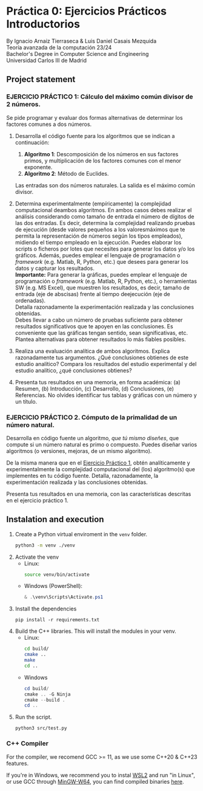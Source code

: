 # Práctica 0: Ejercicios Prácticos Introductorios
By Ignacio Arnaiz Tierraseca & Luis Daniel Casais Mezquida  
Teoría avanzada de la computación 23/24  
Bachelor's Degree in Computer Science and Engineering  
Universidad Carlos III de Madrid


## Project statement

### EJERCICIO PRÁCTICO 1: Cálculo del máximo común divisor de 2 números.
Se pide programar y evaluar dos formas alternativas de determinar los factores comunes a dos números.
1. Desarrolla el código fuente para los algoritmos que se indican a continuación:
    1. **Algoritmo 1**: Descomposición de los números en sus factores primos, y multiplicación de los factores comunes con el menor exponente.
    2. **Algoritmo 2**: Método de Euclides.

    Las entradas son dos números naturales. La salida es el máximo común divisor.

2. Determina experimentalmente (empíricamente) la complejidad computacional deambos algoritmos. En ambos casos debes realizar el análisis considerando como tamaño de entrada el número de dígitos de las dos entradas. Es decir, determina la complejidad realizando pruebas de ejecución (desde valores pequeños a los valoresmáximos que te permita la representación de números según los tipos empleados), midiendo el tiempo empleado en la ejecución. Puedes elaborar los scripts o ficheros por lotes que necesites para generar los datos y/o los gráficos. Además, puedes emplear el lenguaje de programación o _framework_ (e.g. Matlab, R, Python, etc.) que desees para generar los datos y capturar los resultados.  
**Importante:** Para generar la gráficas, puedes emplear el lenguaje de programación o _framework_ (e.g. Matlab, R, Python, etc.), o herramientas SW (e.g. MS Excel), que muestren los resultados, es decir, tamaño de entrada (eje de abscisas) frente al tiempo deejecución (eje de ordenadas).  
Detalla razonadamente la experimentación realizada y las conclusiones obtenidas.  
Debes llevar a cabo un número de pruebas suficiente para obtener resultados significativos que te apoyen en las conclusiones. Es conveniente que las gráficas tengan sentido, sean significativas, etc. Plantea alternativas para obtener resultados lo más fiables posibles.
3. Realiza una evaluación analítica de ambos algoritmos. Explica razonadamente tus argumentos. ¿Qué conclusiones obtienes de este estudio analítico? Compara los resultados del estudio experimental y del estudio analítico, ¿qué conclusiones obtienes?
4. Presenta tus resultados en una memoria, en forma académica: (a) Resumen, (b) Introducción, (c) Desarrollo, (d) Conclusiones, (e) Referencias. No olvides identificar tus tablas y gráficas con un número y un título.


### EJERCICIO PRÁCTICO 2. Cómputo de la primalidad de un número natural.
Desarrolla en código fuente un algoritmo, _que tú mismo diseñes_, que compute si un número natural es primo o compuesto. Puedes diseñar varios algoritmos (o versiones, mejoras, de un mismo algoritmo).

De la misma manera que en el [Ejercicio Práctico 1](#ejercicio-práctico-1-cálculo-del-máximo-común-divisor-de-2-números), obtén analíticamente y experimentalmente la complejidad computacional del (los) algoritmo(s) que implementes en tu código fuente.
Detalla, razonadamente, la experimentación realizada y las conclusiones obtenidas.

Presenta tus resultados en una memoria, con las características descritas en el ejercicio práctico 1.



## Instalation and execution

1. Create a Python virtual enviroment in the `venv` folder.
    ```bash
    python3 -m venv ./venv
    ```
2. Activate the venv
   - Linux:
        ```bash
        source venv/bin/activate
        ```
    - Windows (PowerShell):
        ```powershell
        & .\venv\Scripts\Activate.ps1
        ```
3. Install the dependencies
   ```
   pip install -r requirements.txt
   ```
4. Build the C++ libraries. This will install the modules in your venv.
    - Linux:
        ```bash
        cd build/
        cmake ..
        make
        cd ..
        ```
    - Windows
        ```powershell
        cd build/
        cmake .. -G Ninja
        cmake --build .
        cd ..
        ```
5. Run the script.
    ```
    python3 src/test.py
    ```

### C++ Compiler
For the compiler, we recomend GCC >= 11, as we use some C++20 & C++23 features.

If you're in Windows, we recommend you to instal [WSL2](https://learn.microsoft.com/es-es/windows/wsl/install) and run "in Linux", or use GCC through [MinGW-W64](https://www.mingw-w64.org/), you can find compiled binaries [here](https://github.com/niXman/mingw-builds-binaries).
